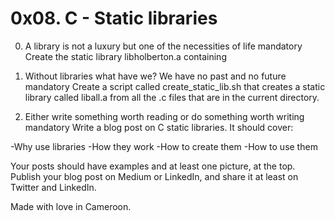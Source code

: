 # 0x08. C - Static libraries

0. A library is not a luxury but one of the necessities of life mandatory
Create the static library libholberton.a containing

1. Without libraries what have we? We have no past and no future mandatory
Create a script called create_static_lib.sh that creates a static library
called liball.a from all the .c files that are in the current directory.

2. Either write something worth reading or do something worth writing mandatory
Write a blog post on C static libraries. It should cover:

-Why use libraries
-How they work
-How to create them
-How to use them

Your posts should have examples and at least one picture, at the top.
Publish your blog post on Medium or LinkedIn, and share it at least on
Twitter and LinkedIn.

Made with love in Cameroon.
